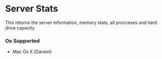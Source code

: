 # Server Stats

This returns the server information, memory stats, all procceses and hard drive capacity.

### Os Supported

- Mac Os X (Darwin)
